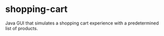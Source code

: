 # shopping-cart
Java GUI that simulates a shopping cart experience with a predetermined list of products.
